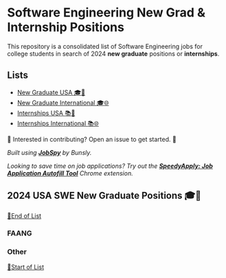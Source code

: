 # Software Engineering New Grad & Internship Positions

This repository is a consolidated list of Software Engineering jobs for college students in search of 2024 **new graduate** positions or **internships**.

## Lists

- [New Graduate USA :mortar_board::eagle:](#new-grad)
- [New Graduate International :mortar_board::globe_with_meridians:](/NEW_GRAD_INTL.md)
- [Internships USA :books::eagle:](/INTERN_USA.md)
- [Internships International :books::globe_with_meridians:](/INTERN_INTL.md)

:raised_hands: Interested in contributing? Open an issue to get started. :raised_hands:

_Built using [**JobSpy**](https://github.com/Bunsly/JobSpy) by Bunsly._

_Looking to save time on job applications? Try out the [**SpeedyApply: Job Application Autofill Tool**](https://chrome.google.com/webstore/detail/speedyapply-job-applicati/mbgjopdedgonlbpikjfibkccpmhjbnag) Chrome extension._

<a name="new-grad"></a>
## 2024 USA SWE New Graduate Positions :mortar_board::eagle:

[:arrow_down_small:End of List](#bottom)
<a name="top"></a>

### FAANG

<!-- TABLE_FAANG_START -->
<!-- TABLE_FAANG_END -->

### Other

<!-- TABLE_START -->
<!-- TABLE_END -->

<a name="bottom"></a>
[:arrow_up_small:Start of List](#top)
